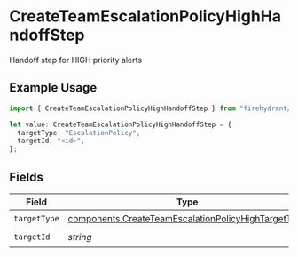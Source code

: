 # CreateTeamEscalationPolicyHighHandoffStep

Handoff step for HIGH priority alerts

## Example Usage

```typescript
import { CreateTeamEscalationPolicyHighHandoffStep } from "firehydrant/models/components";

let value: CreateTeamEscalationPolicyHighHandoffStep = {
  targetType: "EscalationPolicy",
  targetId: "<id>",
};
```

## Fields

| Field                                                                                                                      | Type                                                                                                                       | Required                                                                                                                   | Description                                                                                                                |
| -------------------------------------------------------------------------------------------------------------------------- | -------------------------------------------------------------------------------------------------------------------------- | -------------------------------------------------------------------------------------------------------------------------- | -------------------------------------------------------------------------------------------------------------------------- |
| `targetType`                                                                                                               | [components.CreateTeamEscalationPolicyHighTargetType](../../models/components/createteamescalationpolicyhightargettype.md) | :heavy_check_mark:                                                                                                         | N/A                                                                                                                        |
| `targetId`                                                                                                                 | *string*                                                                                                                   | :heavy_check_mark:                                                                                                         | N/A                                                                                                                        |